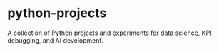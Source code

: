 # python-projects
A collection of Python projects and experiments for data science, KPI debugging, and AI development.
